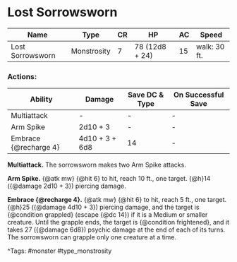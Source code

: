 # Lost Sorrowsworn

| Name | Type | CR | HP | AC | Speed |
|------|------|----|----|----|-------|
| Lost Sorrowsworn | Monstrosity | 7 | 78 (12d8 + 24) | 15 | walk: 30 ft. |

### Actions:

| Ability | Damage | Save DC & Type | On Successful Save |
|---------|--------|----------------|--------------------|
| Multiattack | - | - | - |
| Arm Spike | 2d10 + 3 | - | - |
| Embrace {@recharge 4} | 4d10 + 3 + 6d8 | 14 | - |


**Multiattack.** The sorrowsworn makes two Arm Spike attacks.

**Arm Spike.** {@atk mw} {@hit 6} to hit, reach 10 ft., one target. {@h}14 ({@damage 2d10 + 3}) piercing damage.

**Embrace {@recharge 4}.** {@atk mw} {@hit 6} to hit, reach 5 ft., one target. {@h}25 ({@damage 4d10 + 3}) piercing damage, and the target is {@condition grappled} (escape {@dc 14}) if it is a Medium or smaller creature. Until the grapple ends, the target is {@condition frightened}, and it takes 27 ({@damage 6d8}) psychic damage at the end of each of its turns. The sorrowsworn can grapple only one creature at a time.

^Tags: #monster #type_monstrosity